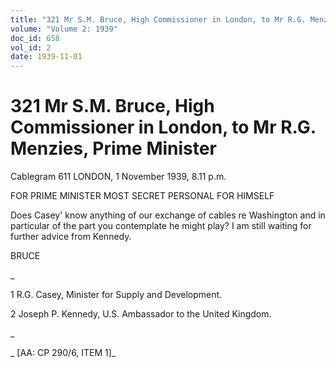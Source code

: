 ```yaml
---
title: "321 Mr S.M. Bruce, High Commissioner in London, to Mr R.G. Menzies, Prime Minister"
volume: "Volume 2: 1939"
doc_id: 658
vol_id: 2
date: 1939-11-01
---
```


# 321 Mr S.M. Bruce, High Commissioner in London, to Mr R.G. Menzies, Prime Minister

Cablegram 611 LONDON, 1 November 1939, 8.11 p.m.

FOR PRIME MINISTER MOST SECRET PERSONAL FOR HIMSELF

Does Casey' know anything of our exchange of cables re Washington and in particular of the part you contemplate he might play? I am still waiting for further advice from Kennedy.

BRUCE

_

1 R.G. Casey, Minister for Supply and Development.

2 Joseph P. Kennedy, U.S. Ambassador to the United Kingdom.

_

_ [AA: CP 290/6, ITEM 1]_
